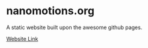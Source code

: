 # nanomotions.org

A static website built upon the awesome github pages.

[Website Link](nanomotions.org "Website")
